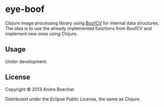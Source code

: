 # eye-boof

Clojure image processing library using [BoofCV](http://boofcv.org/) for internal data 
structures. The idea is to use the already implemented functions from BoofCV and 
implement new ones using Clojure.

## Usage

Under development.

## License

Copyright © 2013 Andre Boechat

Distributed under the Eclipse Public License, the same as Clojure.
